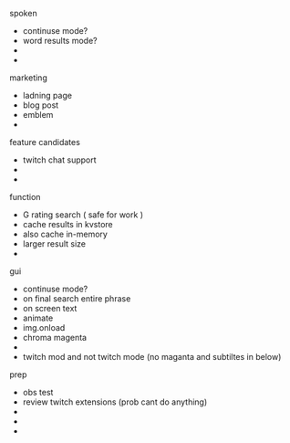 spoken
 - continuse mode?
 - word results mode?
 -  
 - 

marketing
 - ladning page
 - blog post
 - emblem
 - 

feature candidates
 - twitch chat support
 - 
 - 

function
 - G rating search ( safe for work )
 - cache results in kvstore
 - also cache in-memory
 - larger result size
 - 

gui
 - continuse mode?
 - on final search entire phrase
 - on screen text
 - animate
 - img.onload
 - chroma magenta
 - 
 - twitch mod and not twitch mode (no maganta and subtiltes in below) 

prep
 - obs test
 - review twitch extensions (prob cant do anything)
 - 
 - 
 - 
